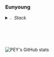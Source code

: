 ### Eunyoung

<i>
  <details>
    <summary>
      <img src="https://raw.githubusercontent.com/Tarikul-Islam-Anik/Microsoft-Teams-Animated-Emojis/master/Emojis/Travel%20and%20places/Star.png" alt="Star" width="2%" /> Stack
    </summary>
    <br>

![aws](https://img.shields.io/badge/Amazon_AWS-FF9900?style=for-the-badge&logo=amazonaws&logoColor=white)
![python](https://img.shields.io/badge/Python-14354C?style=for-the-badge&logo=python&logoColor=white)
![java](https://img.shields.io/badge/Java-ED8B00?style=for-the-badge&logo=openjdk&logoColor=white)
![sh](https://img.shields.io/badge/Shell_Script-121011?style=for-the-badge&logo=gnu-bash&logoColor=white)
![terraform](https://img.shields.io/badge/terraform-%235835CC.svg?style=for-the-badge&logo=terraform&logoColor=white)
![k8s](https://img.shields.io/badge/kubernetes-%23326ce5.svg?style=for-the-badge&logo=kubernetes&logoColor=white)
  </details>

</i>

<!--
**EunyoungPark327/EunyoungPark327** is a ✨ _special_ ✨ repository because its `README.md` (this file) appears on your GitHub profile.

Here are some ideas to get you started:

- 🔭 I’m currently working on ...
- 🌱 I’m currently learning ...
- 👯 I’m looking to collaborate on ...
- 🤔 I’m looking for help with ...
- 💬 Ask me about ...
- 📫 How to reach me: ...
- 😄 Pronouns: ...
- ⚡ Fun fact: ...
-->


![PEY's GitHub stats](https://github-readme-stats.vercel.app/api?username=EunyoungPark327&show_icons=true&theme=aura)
